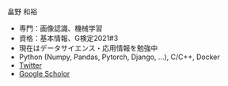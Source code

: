 畠野 和裕

- 専門：画像認識、機械学習
- 資格：基本情報、G検定2021#3
- 現在はデータサイエンス・応用情報を勉強中
- Python (Numpy, Pandas, Pytorch, Django, ...), C/C++, Docker
- [Twitter](https://twitter.com/hatterblog)
- [Google Scholor](https://scholar.google.co.jp/citations?user=m3oQN9oAAAAJ&hl=ja)

<!---
git-hatano/git-hatano is a ✨ special ✨ repository because its `README.md` (this file) appears on your GitHub profile.
You can click the Preview link to take a look at your changes.
--->
